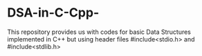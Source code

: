 # DSA-in-C-Cpp-
This repository provides us with codes for basic Data Structures implemented in C++ but using header files #include&lt;stdio.h> and #include&lt;stdlib.h>
